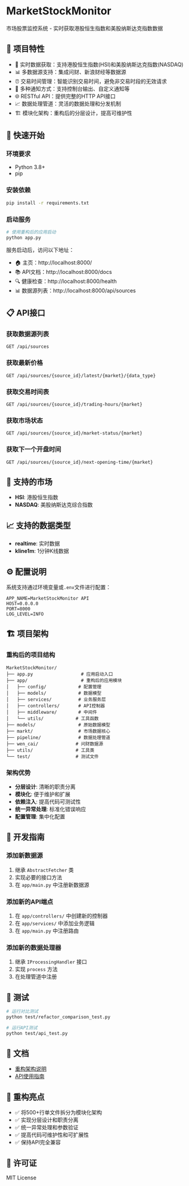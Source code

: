 # MarketStockMonitor

市场股票监控系统 - 实时获取港股恒生指数和美股纳斯达克指数数据

## 🎯 项目特性

- 🔄 实时数据获取：支持港股恒生指数(HSI)和美股纳斯达克指数(NASDAQ)
- 📊 多数据源支持：集成问财、新浪财经等数据源
- ⏰ 交易时间管理：智能识别交易时间，避免非交易时段的无效请求
- 🔔 多种通知方式：支持控制台输出、自定义通知等
- 🌐 RESTful API：提供完整的HTTP API接口
- 📈 数据处理管道：灵活的数据处理和分发机制
- 🏗️ 模块化架构：重构后的分层设计，提高可维护性

## 🚀 快速开始

### 环境要求

- Python 3.8+
- pip

### 安装依赖

```bash
pip install -r requirements.txt
```

### 启动服务

```bash
# 使用重构后的应用启动
python app.py
```

服务启动后，访问以下地址：

- 🏠 主页：http://localhost:8000/
- 📚 API文档：http://localhost:8000/docs
- 🔍 健康检查：http://localhost:8000/health
- 📊 数据源列表：http://localhost:8000/api/sources

## 📋 API接口

### 获取数据源列表
```
GET /api/sources
```

### 获取最新价格
```
GET /api/sources/{source_id}/latest/{market}/{data_type}
```

### 获取交易时间表
```
GET /api/sources/{source_id}/trading-hours/{market}
```

### 获取市场状态
```
GET /api/sources/{source_id}/market-status/{market}
```

### 获取下一个开盘时间
```
GET /api/sources/{source_id}/next-opening-time/{market}
```

## 🏪 支持的市场

- **HSI**: 港股恒生指数
- **NASDAQ**: 美股纳斯达克综合指数

## 📈 支持的数据类型

- **realtime**: 实时数据
- **kline1m**: 1分钟K线数据

## ⚙️ 配置说明

系统支持通过环境变量或`.env`文件进行配置：

```env
APP_NAME=MarketStockMonitor API
HOST=0.0.0.0
PORT=8000
LOG_LEVEL=INFO
```

## 🏗️ 项目架构

### 重构后的项目结构

```
MarketStockMonitor/
├── app.py                  # 应用启动入口
├── app/                    # 重构后的应用模块
│   ├── config/            # 配置管理
│   ├── models/            # 数据模型
│   ├── services/          # 业务服务层
│   ├── controllers/       # API控制器
│   ├── middleware/        # 中间件
│   └── utils/            # 工具函数
├── models/                # 原始数据模型
├── markt/                 # 市场数据核心
├── pipeline/              # 数据处理管道
├── wen_cai/              # 问财数据源
├── utils/                # 工具类
└── test/                 # 测试文件
```

### 架构优势

- **分层设计**: 清晰的职责分离
- **模块化**: 便于维护和扩展
- **依赖注入**: 提高代码可测试性
- **统一异常处理**: 标准化错误响应
- **配置管理**: 集中化配置

## 🔧 开发指南

### 添加新数据源

1. 继承 `AbstractFetcher` 类
2. 实现必要的接口方法
3. 在 `app/main.py` 中注册新数据源

### 添加新的API端点

1. 在 `app/controllers/` 中创建新的控制器
2. 在 `app/services/` 中添加业务逻辑
3. 在 `app/main.py` 中注册路由

### 添加新的数据处理器

1. 继承 `IProcessingHandler` 接口
2. 实现 `process` 方法
3. 在处理管道中注册

## 🧪 测试

```bash
# 运行对比测试
python test/refactor_comparison_test.py

# 运行API测试
python test/api_test.py
```

## 📖 文档

- [重构架构说明](docs/重构架构说明.md)
- [API使用指南](docs/API使用指南.md)

## 🎉 重构亮点

- ✅ 将500+行单文件拆分为模块化架构
- ✅ 实现分层设计和职责分离
- ✅ 统一异常处理和参数验证
- ✅ 提高代码可维护性和可扩展性
- ✅ 保持API完全兼容

## 📄 许可证

MIT License